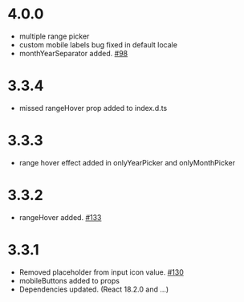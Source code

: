 # 4.0.0

- multiple range picker
- custom mobile labels bug fixed in default locale
- monthYearSeparator added. [#98](https://github.com/shahabyazdi/react-multi-date-picker/issues/98)

# 3.3.4

- missed rangeHover prop added to index.d.ts

# 3.3.3

- range hover effect added in onlyYearPicker and onlyMonthPicker

# 3.3.2

- rangeHover added. [#133](https://github.com/shahabyazdi/react-multi-date-picker/issues/133)

# 3.3.1

- Removed placeholder from input icon value. [#130](https://github.com/shahabyazdi/react-multi-date-picker/issues/130)
- mobileButtons added to props
- Dependencies updated. (React 18.2.0 and ...)
